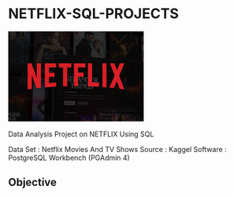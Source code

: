 # NETFLIX-SQL-PROJECTS

![Netflix Logo](https://github.com/SaiKumarGunti08/NETFLIX-SQL-PROJECTS/blob/main/netflix%20image.jpg)

Data Analysis Project on NETFLIX Using SQL

Data Set : Netflix Movies And TV Shows
Source : Kaggel
Software : PostgreSQL Workbench (PGAdmin 4)

## Objective
